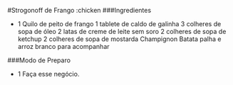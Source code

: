 #Strogonoff de Frango :chicken
###Ingredientes
 - 1 Quilo de peito de frango
 1 tablete de caldo de galinha
 3 colheres de sopa de óleo
 2 latas de creme de leite sem soro
 2 colheres de sopa de ketchup
 2 colheres de sopa de mostarda
 Champignon
 Batata palha e arroz branco para acompanhar

###Modo de Preparo

 + 1 Faça esse negócio.
